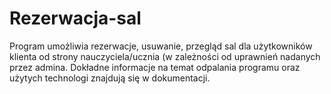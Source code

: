 # Rezerwacja-sal

Program umożliwia rezerwacje, usuwanie, przegląd sal dla użytkowników klienta od strony nauczyciela/ucznia (w zależności od uprawnień nadanych przez admina.
Dokładne informacje na temat odpalania programu oraz użytych technologi znajdują się w dokumentacji.
